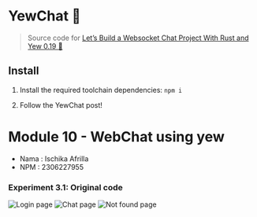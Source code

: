 # YewChat 💬

> Source code for [Let’s Build a Websocket Chat Project With Rust and Yew 0.19 🦀](https://fsjohnny.medium.com/lets-build-a-websockets-project-with-rust-and-yew-0-19-60720367399f)

## Install

1. Install the required toolchain dependencies:
   ```npm i```

2. Follow the YewChat post!

# Module 10 - WebChat using yew
* Nama : Ischika Afrilla
* NPM : 2306227955

### Experiment 3.1: Original code
![Login page](images/Screenshot%20(1087).png)
![Chat page](images/Screenshot%20(1089).png)
![Not found page](images/Screenshot%20(1092).png)
